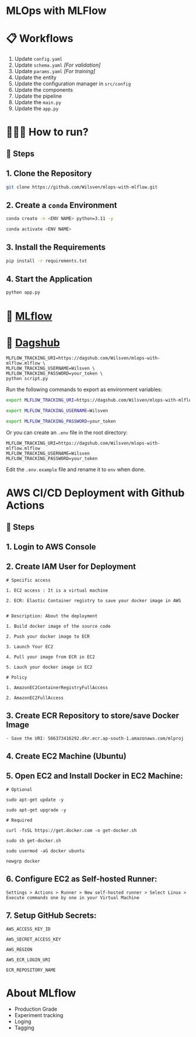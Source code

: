 # MLOps with MLFlow

# 📋 Workflows

1. Update `config.yaml`
2. Update `schema.yaml` _[For validation]_
3. Update `params.yaml` _[For training]_
4. Update the entity
5. Update the configuration manager in `src/config`
6. Update the components
7. Update the pipeline
8. Update the `main.py`
9. Update the `app.py`

# 🤷🏻‍♂️ How to run?

## 👣 Steps

## 1. Clone the Repository

```bash
git clone https://github.com/Wilsven/mlops-with-mlflow.git
```

## 2. Create a `conda` Environment

```bash
conda create -n <ENV NAME> python=3.11 -y
```

```bash
conda activate <ENV NAME>
```

## 3. Install the Requirements

```bash
pip install -r requirements.txt
```

## 4. Start the Application

```bash
python app.py
```

# 🌊 [MLflow](https://mlflow.org/docs/latest/index.html)

# 🐶 [Dagshub](https://dagshub.com/)

```
MLFLOW_TRACKING_URI=https://dagshub.com/Wilsven/mlops-with-mlflow.mlflow \
MLFLOW_TRACKING_USERNAME=Wilsven \
MLFLOW_TRACKING_PASSWORD=your_token \
python script.py
```

Run the following commands to export as environment variables:

```bash
export MLFLOW_TRACKING_URI=https://dagshub.com/Wilsven/mlops-with-mlflow.mlflow

export MLFLOW_TRACKING_USERNAME=Wilsven

export MLFLOW_TRACKING_PASSWORD=your_token
```

Or you can create an `.env` file in the root directory:

```env
MLFLOW_TRACKING_URI=https://dagshub.com/Wilsven/mlops-with-mlflow.mlflow
MLFLOW_TRACKING_USERNAME=Wilsven
MLFLOW_TRACKING_PASSWORD=your_token
```

Edit the `.env.example` file and rename it to `env` when done.

# AWS CI/CD Deployment with Github Actions

## 👣 Steps

## 1. Login to AWS Console

## 2. Create IAM User for Deployment

    # Specific access

    1. EC2 access : It is a virtual machine

    2. ECR: Elastic Container registry to save your docker image in AWS


    # Description: About the deployment

    1. Build docker image of the source code

    2. Push your docker image to ECR

    3. Launch Your EC2

    4. Pull your image from ECR in EC2

    5. Lauch your docker image in EC2

    # Policy

    1. AmazonEC2ContainerRegistryFullAccess

    2. AmazonEC2FullAccess

## 3. Create ECR Repository to store/save Docker Image

    - Save the URI: 566373416292.dkr.ecr.ap-south-1.amazonaws.com/mlproj

## 4. Create EC2 Machine (Ubuntu)

## 5. Open EC2 and Install Docker in EC2 Machine:

    # Optional

    sudo apt-get update -y

    sudo apt-get upgrade -y

    # Required

    curl -fsSL https://get.docker.com -o get-docker.sh

    sudo sh get-docker.sh

    sudo usermod -aG docker ubuntu

    newgrp docker

## 6. Configure EC2 as Self-hosted Runner:

    Settings > Actions > Runner > New self-hosted runner > Select Linux > Execute commands one by one in your Virtual Machine

## 7. Setup GitHub Secrets:

    AWS_ACCESS_KEY_ID

    AWS_SECRET_ACCESS_KEY

    AWS_REGION

    AWS_ECR_LOGIN_URI

    ECR_REPOSITORY_NAME

# About MLflow

- Production Grade
- Experiment tracking
- Loging
- Tagging
